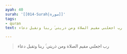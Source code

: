 ```yaml
---
ayah: 40
surah: '[[014-Surah|سورة]]'
tags:
- quran
text: رب اجعلني مقيم الصلاة ومن ذريتي ۚ ربنا وتقبل دعاء

---
```

> رب اجعلني مقيم الصلاة ومن ذريتي ۚ ربنا وتقبل دعاء
